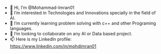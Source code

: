 - 👋 Hi, I’m @Mohammad-Imran01
- 👀 I’m interested in Technologies and Innovations specially in the field of AI.
- 🌱 I’m currently learning problem solving with c++ and other Programing languages.
- 💞️ I’m looking to collaborate on any AI or Data based project.
- 📫 Here is my LinkedIn profile: https://www.linkedin.com/in/mohdimran01
